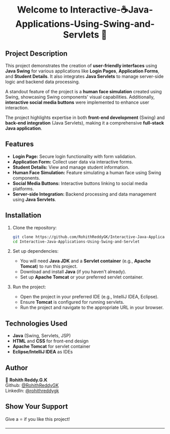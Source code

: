 <h1 align="center">Welcome to Interactive-☕Java-Applications-Using-Swing-and-Servlets 👋</h1>
<p>
</p>

## Project Description

This project demonstrates the creation of **user-friendly interfaces** using **Java Swing** for various applications like **Login Pages**, **Application Forms**, and **Student Details**. It also integrates **Java Servlets** to manage server-side logic and backend data processing.

A standout feature of the project is a **human face simulation** created using Swing, showcasing Swing components' visual capabilities. Additionally, **interactive social media buttons** were implemented to enhance user interaction.

The project highlights expertise in both **front-end development** (Swing) and **back-end integration** (Java Servlets), making it a comprehensive **full-stack Java application**.

## Features

- **Login Page:** Secure login functionality with form validation.
- **Application Form:** Collect user data via interactive forms.
- **Student Details:** View and manage student information.
- **Human Face Simulation:** Feature simulating a human face using Swing components.
- **Social Media Buttons:** Interactive buttons linking to social media platforms.
- **Server-side Integration:** Backend processing and data management using **Java Servlets**.

## Installation

1. Clone the repository:
    ```bash
    git clone https://github.com/RohithReddyGK/Interactive-Java-Applications-Using-Swing-and-Servlet.git
    cd Interactive-Java-Applications-Using-Swing-and-Servlet
    ```

2. Set up dependencies:
    - You will need **Java JDK** and a **Servlet container** (e.g., **Apache Tomcat**) to run this project.
    - Download and install **Java** (if you haven't already).
    - Set up **Apache Tomcat** or your preferred servlet container.

3. Run the project:
    - Open the project in your preferred IDE (e.g., IntelliJ IDEA, Eclipse).
    - Ensure **Tomcat** is configured for running servlets.
    - Run the project and navigate to the appropriate URL in your browser.

## Technologies Used

- **Java** (Swing, Servlets, JSP)
- **HTML** and **CSS** for front-end design
- **Apache Tomcat** for servlet container
- **Eclipse/IntelliJ IDEA** as IDEs

## Author

👤 **Rohith Reddy.G.K**  
Github: [@RohithReddyGK](https://github.com/RohithReddyGK)  
LinkedIn: [@rohithreddygk](https://linkedin.com/in/rohithreddygk)

## Show Your Support

Give a ⭐️ if you like this project!

---
